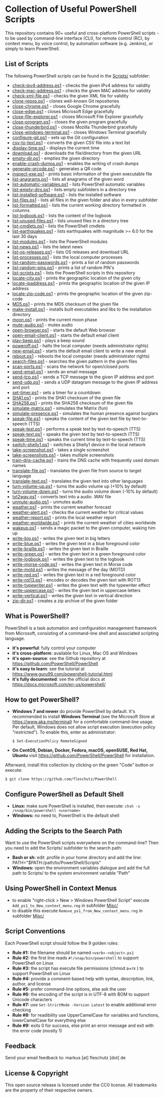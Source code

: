 Collection of Useful PowerShell Scripts
=======================================

This repository contains 90+ useful and cross-platform PowerShell scripts - to be used by command-line interface (CLI), for remote control (RC), by context menu, by voice control, by automation software (e.g. Jenkins), or simply to learn PowerShell.

List of Scripts
---------------
The following PowerShell scripts can be found in the [Scripts/](Scripts/) subfolder:

* [check-ipv4-address.ps1](Scripts/check-ipv4-address.ps1) - checks the given IPv4 address for validity
* [check-mac-address.ps1](Scripts/check-mac-address.ps1) - checks the given MAC address for validity
* [check-xml-file.ps1](Scripts/check-xml-file.ps1) - checks the given XML file for validity
* [clone-repos.ps1](Scripts/clone-repos.ps1) - clones well-known Git repositories
* [close-chrome.ps1](Scripts/close-chrome.ps1) - closes Google Chrome gracefully
* [close-edge.ps1](Scripts/close-edge.ps1) - closes Microsoft Edge gracefully
* [close-file-explorer.ps1](Scripts/close-file-explorer.ps1) - closes Microsoft File Explorer gracefully
* [close-program.ps1](Scripts/close-program.ps1) - closes the given program gracefully
* [close-thunderbird.ps1](Scripts/close-thunderbird.ps1) - closes Mozilla Thunderbird gracefully
* [close-windows-terminal.ps1](Scripts/close-windows-terminal.ps1) - closes Windows Terminal gracefully
* [configure-git.ps1](Scripts/configure-git.ps1) - sets up the Git configuration
* [csv-to-text.ps1](Scripts/csv-to-text.ps1) - converts the given CSV file into a text list
* [display-time.ps1](Scripts/display-time.ps1) - displays the current time
* [download.ps1](Scripts/download.ps1) - downloads the file/directory from the given URL
* [empty-dir.ps1](Scripts/empty-dir.ps1) - empties the given directory
* [enable-crash-dumps.ps1](Scripts/enable-crash-dumps.ps1) - enables the writing of crash dumps
* [generate-qrcode.ps1](Scripts/generate-qrcode.ps1) - generates a QR code
* [inspect-exe.ps1](Scripts/inspect-exe.ps1) - prints basic information of the given executable file
* [list-anagrams.ps1](Scripts/list-anagrams.ps1) - lists all anagrams of the given word
* [list-automatic-variables.ps1](Scripts/list-automatic-variables.ps1) - lists PowerShell automatic variables 
* [list-empty-dirs.ps1](Scripts/list-empty-dirs.ps1) - lists empty subfolders in a directory tree
* [list-installed-software.ps1](Scripts/list-installed-software.ps1) - lists the installed software
* [list-files.ps1](Scripts/list-files.ps1) - lists all files in the given folder and also in every subfolder
* [list-formatted.ps1](Scripts/list-formatted.ps1) - lists the current working directory formatted in columns
* [list-logbook.ps1](Scripts/list-logbook.ps1) - lists the content of the logbook 
* [list-unused-files.ps1](Scripts/list-unused-files.ps1) - lists unused files in a directory tree
* [list-cmdlets.ps1](Scripts/list-cmdlets.ps1) - lists the PowerShell cmdlets
* [list-earthquakes.ps1](Scripts/list-earthquakes.ps1) - lists earthquakes with magnitude >= 6.0 for the last 30 days
* [list-modules.ps1](Scripts/list-modules.ps1) - lists the PowerShell modules
* [list-news.ps1](Scripts/list-news.ps1) - lists the latest news
* [list-os-releases.ps1](Scripts/list-os-releases.ps1) - lists OS releases and download URL
* [list-processes.ps1](Scripts/list-processes.ps1) - lists the local computer processes
* [list-random-passwords.ps1](Scripts/list-random-passwords.ps1) - prints a list of random passwords
* [list-random-pins.ps1](Scripts/list-random-pins.ps1) - prints a list of random PIN's
* [list-scripts.ps1](Scripts/list-scripts.ps1) - lists the PowerShell scripts in this repository
* [locate-city.ps1](Scripts/locate-city.ps1) - prints the geographic location of the given city
* [locate-ipaddress.ps1](Scripts/locate-ipaddress.ps1) - prints the geographic location of the given IP address
* [locate-zip-code.ps1](Scripts/locate-zip-code.ps1) - prints the geographic location of the given zip-code
* [MD5.ps1](Scripts/MD5.ps1) - prints the MD5 checksum of the given file
* [make-install.ps1](Scripts/make-install.ps1) - installs built executables and libs to the installation directory
* [moon.ps1](Scripts/moon.ps1) - prints the current moon phase
* [mute-audio.ps1](Scripts/mute-audio.ps1) - mutes audio
* [open-browser.ps1](Scripts/open-browser.ps1) - starts the default Web browser
* [open-email-client.ps1](Scripts/open-browser.ps1) - starts the default email client
* [play-beep.ps1](Scripts/play-beep.ps1) - plays a beep sound
* [poweroff.ps1](Scripts/poweroff.ps1) - halts the local computer (needs administrator rights)
* [new-email.ps1](Scripts/new-email.ps1) - starts the default email client to write a new email
* [reboot.ps1](Scripts/reboot.ps1) - reboots the local computer (needs administrator rights)
* [search-files.ps1](Scripts/search-files.ps1) - searches the given pattern in the given files
* [scan-ports.ps1](Scripts/scan-ports.ps1) - scans the network for open/closed ports
* [send-email.ps1](Scripts/send-email.ps1) - sends an email message
* [send-tcp.ps1](Scripts/send-udp.ps1) - sends a TCP message to the given IP address and port
* [send-udp.ps1](Scripts/send-udp.ps1) - sends a UDP datagram message to the given IP address and port
* [set-timer.ps1](Scripts/set-timer.ps1) - sets a timer for a countdown
* [SHA1.ps1](Scripts/SHA1.ps1) - prints the SHA1 checksum of the given file
* [SHA256.ps1](Scripts/SHA256.ps1) - prints the SHA256 checksum of the given file
* [simulate-matrix.ps1](Scripts/simulate-matrix.ps1) - simulates the Matrix (fun)
* [simulate-presence.ps1](Scripts/simulate-presence.ps1) - simulates the human presence against burglars
* [speak-file.ps1](Scripts/speak-file.ps1) - speaks the content of the given text file by text-to-speech (TTS)
* [speak-test.ps1](Scripts/speak-test.ps1) - performs a speak test by text-to-speech (TTS)
* [speak-text.ps1](Scripts/speak-text.ps1) - speaks the given text by text-to-speech (TTS)
* [speak-time.ps1](Scripts/speak-time.ps1) - speaks the current time by text-to-speech (TTS)
* [switch-shelly1.ps1](Scripts/switch-shelly1.ps1) - switches a Shelly1 device in the local network
* [take-screenshot.ps1](Scripts/take-screenshot.ps1) - takes a single screenshot
* [take-screenshots.ps1](Scripts/take-screenshots.ps1) - takes multiple screenshots
* [train-dns-cache.ps1](Scripts/train-dns-cache.ps1) - trains the DNS cache with frequently used domain names
* [translate-file.ps1](Scripts/translate-file.ps1) - translates the given file from source to target language
* [translate-text.ps1](Scripts/translate-text.ps1) - translates the given text into other languages
* [turn-volume-up.ps1](Scripts/turn-volume-up.ps1) - turns the audio volume up (+10% by default)
* [turn-volume-down.ps1](Scripts/turn-volume-down.ps1) - turns the audio volume down (-10% by default)
* [txt2wav.ps1](Scripts/txt2wav.ps1) - converts text into a audio .WAV file
* [unmute-audio.ps1](Scripts/unmute-audio.ps1) - unmutes audio
* [weather.ps1](Scripts/weather.ps1) - prints the current weather forecast
* [weather-alert.ps1](Scripts/weather-alert.ps1) - checks the current weather for critical values
* [weather-report.ps1](Scripts/weather-report.ps1) - prints the local weather report
* [weather-worldwide.ps1](Scripts/weather-worldwide.ps1) - prints the current weather of cities worldwide
* [wakeup.ps1](Scripts/wakeup.ps1) - sends a magic packet to the given computer, waking him up
* [write-big.ps1](Scripts/write-big.ps1) - writes the given text in big letters
* [write-blue.ps1](Scripts/write-blue.ps1) - writes the given text in a blue foreground color
* [write-braille.ps1](Scripts/write-braille.ps1) - writes the given text in Braille
* [write-green.ps1](Scripts/write-green.ps1) - writes the given text in a green foreground color
* [write-logbook.ps1](Scripts/write-logbook.ps1) - writes the given text to the logbook
* [write-morse-code.ps1](Scripts/write-morse-code.ps1) - writes the given text in Morse code
* [write-motd.ps1](Scripts/write-motd.ps1) - writes the message of the day (MOTD)
* [write-red.ps1](Scripts/write-red.ps1) - writes the given text in a red foreground color
* [write-rot13.ps1](Scripts/write-rot13.ps1) - encodes or decodes the given text with ROT13
* [write-typewriter.ps1](Scripts/write-typewriter.ps1) - writes the given text with the typewriter effect
* [write-uppercase.ps1](Scripts/write-uppercase.ps1) - writes the given text in uppercase letters
* [write-vertical.ps1](Scripts/write-vertical.ps1) - writes the given text in vertical direction
* [zip-dir.ps1](Scripts/zip-dir.ps1) - creates a zip archive of the given folder


What is PowerShell?
-------------------
PowerShell is a task automation and configuration management framework from Microsoft, consisting of a command-line shell and associated scripting language. 

* **it's powerful**: fully control your computer
* **it's cross-platform**: available for Linux, Mac OS and Windows
* **it's open-source**: see the Github repository at https://github.com/PowerShell/PowerShell 
* **it's easy to learn**: see the tutorial at https://www.guru99.com/powershell-tutorial.html
* **it's fully documented**: see the official docs at https://docs.microsoft.com/en-us/powershell/

How to get PowerShell?
----------------------
* **Windows 7 and newer** do provide PowerShell by default. It's recommended to install **Windows Terminal** (see the Microsoft Store at https://www.aka.ms/terminal) for a comfortable command-line usage. Per default, Windows does not allow script execution (execution policy "restricted"). To enable this, enter as administrator:
   ```
   $ Set-ExecutionPolicy RemoteSigned
   ```
* **On CentOS, Debian, Docker, Fedora, macOS, openSUSE, Red Hat, Ubuntu** visit https://github.com/PowerShell/PowerShell for installation.

Afterward, install this collection by clicking on the green "Code" button or execute:
```
$ git clone https://github.com/fleschutz/PowerShell
```

Configure PowerShell as Default Shell
-------------------------------------
* **Linux:** make sure PowerShell is installed, then execute: `chsh -s /snap/bin/powershell <username>`
* **Windows:** no need to, PowerShell is the default shell


Adding the Scripts to the Search Path
-------------------------------------
Want to use the PowerShell scripts everywhere on the command-line? Then you need to add the Scripts/ subfolder to the search path:

* **Bash or sh:** edit .profile in your home directory and add the line: PATH="$PATH:/path/to/PowerShell/Scripts"
* **Windows:** open the environment variables dialogue and add the full path to Scripts/ to the system environment variable "Path"


Using PowerShell in Context Menus
----------------------------------
* to enable "right-click > New > Windows PowerShell Script" execute `Add_ps1_to_New_context_menu.reg` in subfolder [Misc/](Misc)
* to disable this execute `Remove_ps1_from_New_context_menu.reg` in subfolder [Misc/](Misc)

Script Conventions
------------------
Each PowerShell script should follow the 9 golden rules:

* **Rule #1:** the filename should be named `<verb>-<object>.ps1`
* **Rule #2:** the first line reads `#!/snap/bin/powershell` to support PowerShell on Linux
* **Rule #3:** the script has execute file permissions (chmod a+rx <file>) to support PowerShell on Linux
* **Rule #4:** provide a comment-based help with syntax, description, link, author, and license
* **Rule #5:** prefer command-line options, else ask the user
* **Rule #6:** the encoding of the script is in UTF-8 with BOM to support Unicode characters
* **Rule #7:** use `Set-StrictMode -Version Latest` to enable additional error checking
* **Rule #8:** for readibility use UpperCamelCase for variables and functions, lowerCamelCase for everything else
* **Rule #9:** exits 0 for success, else print an error message and exit with the error code (mostly 1)

Feedback
--------
Send your email feedback to: markus [at] fleschutz [dot] de

License & Copyright
-------------------
This open source release is licensed under the CC0 license. All trademarks are the property of their respective owners.
